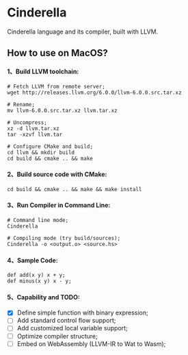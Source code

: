 # Cinderella
Cinderella language and its compiler, built with LLVM.


## How to use on MacOS?

#### 1、Build LLVM toolchain:
```commandline
# Fetch LLVM from remote server;
wget http://releases.llvm.org/6.0.0/llvm-6.0.0.src.tar.xz

# Rename;
mv llvm-6.0.0.src.tar.xz llvm.tar.xz

# Uncompress;
xz -d llvm.tar.xz
tar -xzvf llvm.tar

# Configure CMake and build;
cd llvm && mkdir build
cd build && cmake .. && make
```

#### 2、Build source code with CMake:
```commandline
cd build && cmake .. && make && make install
```

#### 3、Run Compiler in Command Line:
```commandline 
# Command line mode;
Cinderella

# Compiling mode (try build/sources);
Cinderella -o <output.o> <source.hs>
```

#### 4、Sample Code:
```hangScript
def add(x y) x + y;
def minus(x y) x - y;
```

#### 5、Capability and TODO:
- [x] Define simple function with binary expression;
- [ ] Add standard control flow support;
- [ ] Add customized local variable support;
- [ ] Optimize compiler structure;
- [ ] Embed on WebAssembly (LLVM-IR to Wat to Wasm);
